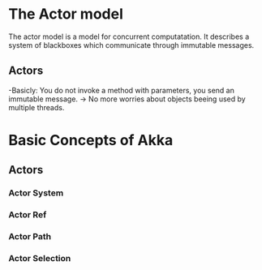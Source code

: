 # The Actor model
The actor model is a model for concurrent computatation. It describes a system of blackboxes which communicate through immutable messages.

## Actors
-Basicly: You do not invoke a method with parameters, you send an immutable message.
-> No more worries about objects beeing used by multiple threads.




# Basic Concepts of Akka


## Actors

### Actor System

### Actor Ref
### Actor Path
### Actor Selection
